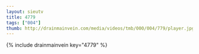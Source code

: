 ```yaml
--- 
layout: sieutv
title: 4779
tags: ["004"]
thumb: http://drainmainvein.com/media/videos/tmb/000/004/779/player.jpg
---
```

{% include drainmainvein key="4779" %} 
